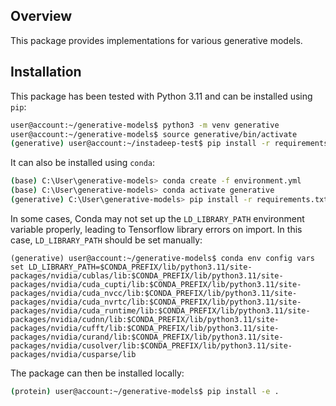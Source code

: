 ## Overview
This package provides implementations for various generative models.

## Installation
This package has been tested with Python 3.11 and can be installed using `pip`:

```bash
user@account:~/generative-models$ python3 -m venv generative
user@account:~/generative-models$ source generative/bin/activate
(generative) user@account:~/instadeep-test$ pip install -r requirements.txt
```

It can also be installed using `conda`:

```bash
(base) C:\User\generative-models> conda create -f environment.yml
(base) C:\User\generative-models> conda activate generative
(generative) C:\User\generative-models> pip install -r requirements.txt
```

In some cases, Conda may not set up the `LD_LIBRARY_PATH` environment variable properly, leading to Tensorflow library errors on import. In this case, `LD_LIBRARY_PATH` should be set manually:

```shell
(generative) user@account:~/generative-models$ conda env config vars set LD_LIBRARY_PATH=$CONDA_PREFIX/lib/python3.11/site-packages/nvidia/cublas/lib:$CONDA_PREFIX/lib/python3.11/site-packages/nvidia/cuda_cupti/lib:$CONDA_PREFIX/lib/python3.11/site-packages/nvidia/cuda_nvcc/lib:$CONDA_PREFIX/lib/python3.11/site-packages/nvidia/cuda_nvrtc/lib:$CONDA_PREFIX/lib/python3.11/site-packages/nvidia/cuda_runtime/lib:$CONDA_PREFIX/lib/python3.11/site-packages/nvidia/cudnn/lib:$CONDA_PREFIX/lib/python3.11/site-packages/nvidia/cufft/lib:$CONDA_PREFIX/lib/python3.11/site-packages/nvidia/curand/lib:$CONDA_PREFIX/lib/python3.11/site-packages/nvidia/cusolver/lib:$CONDA_PREFIX/lib/python3.11/site-packages/nvidia/cusparse/lib
```

The package can then be installed locally:
```bash
(protein) user@account:~/generative-models$ pip install -e .
```
